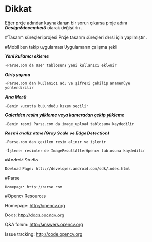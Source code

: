# Dikkat

Eğer proje adından kaynaklanan bir sorun çıkarsa proje adını  ***Design8december3***  olarak değiştirin ..

#Tasarım süreçleri projesi 
Proje tasarım süreçleri dersi için yapılmıştır .

#Mobil ben takip uygulaması
Uygulamanın çalışma şekli


***Yeni kullanıcı ekleme***
 
    -Parse.com da User tablosuna yeni kullanıcı eklenir
  
***Giriş yapma***
  
    -Parse.com dan kullanıcı adı ve şifresi çekilip anamenüye yönlendirilir

***Ana Menü***
    
    -Benin vucutta bulunduğu kısım seçilir
  
***Galeriden resim yükleme veya kameradan çekip yükleme***
    
    -Benin resmi Parse.com da image_upload tablosuna kaydedilir
  
***Resmi analiz etme (Gray Scale ve Edge Detection)***
  
    -Parse.com dan çekilen resim alınır ve işlenir
  
    -İşlenen resimler de ImageResultAfterOpencv tablosuna kaydedilir



#Android Studio

    Dowload Page: http://developer.android.com/sdk/index.html

#Parse

    Homepage: http://parse.com

#Opencv
Resources

Homepage: http://opencv.org

Docs: http://docs.opencv.org

Q&A forum: http://answers.opencv.org

Issue tracking: http://code.opencv.org

